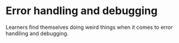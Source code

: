 # Error handling and debugging

Learners find themselves doing weird things when it comes to error handiling and debugging.
